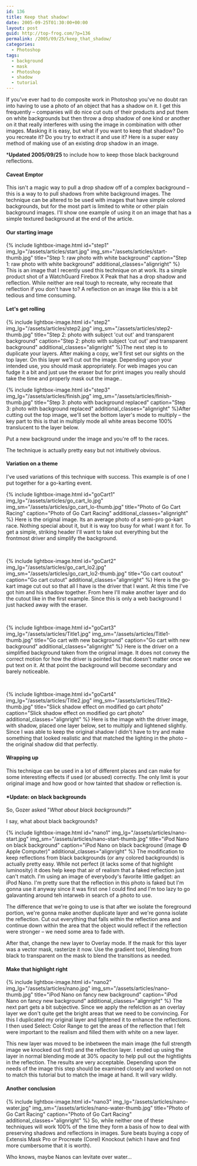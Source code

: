 ```yaml
---
id: 136
title: Keep that shadow!
date: 2005-09-25T01:30:00+00:00
layout: post
guid: http://top-frog.com/?p=136
permalink: /2005/09/25/keep_that_shadow/
categories:
  - Photoshop
tags:
  - background
  - mask
  - Photoshop
  - shadow
  - tutorial
---
```

If you've ever had to do composite work in Photoshop you've no doubt ran into having to use a photo of an object that has a shadow on it. I get this frequently – companies will do nice cut outs of their products and put them on white backgrounds but then throw a drop shadow of one kind or another on it that really interferes with using the image in combination with other images. Masking it is easy, but what if you want to keep that shadow? Do you recreate it? Do you try to extract it and use it? Here is a super easy method of making use of an existing drop shadow in an image.

***Updated 2005/09/25** to include how to keep those black background reflections.



#### Caveat Emptor

This isn't a magic way to pull a drop shadow off of a complex background – this is a way to to pull shadows from white background images. The technique can be altered to be used with images that have simple colored backgrounds, but for the most part is limited to white or other plain background images. I'll show one example of using it on an image that has a simple textured background at the end of the article.

#### Our starting image

{% include lightbox-image.html 
  id="step1"
  img_lg="/assets/articles/start.jpg"
  img_sm="/assets/articles/start-thumb.jpg"
  title="Step 1: raw photo with white background"
  caption="Step 1: raw photo with white background"
  additional_classes="alignright"
%} This is an image that I recently used this technique on at work. Its a simple product shot of a WatchGuard Firebox X Peak that has a drop shadow and reflection. While neither are real tough to recreate, why recreate that reflection if you don't have to? A reflection on an image like this is a bit tedious and time consuming. 

#### Let's get rolling

{% include lightbox-image.html 
  id="step2"
  img_lg="/assets/articles/step2.jpg"
  img_sm="/assets/articles/step2-thumb.jpg"
  title="Step 2: photo with subject 'cut out' and transparent background"
  caption="Step 2: photo with subject 'cut out' and transparent background"
  additional_classes="alignright"
%}The next step is to duplicate your layers. After making a copy, we'll first set our sights on the top layer. On this layer we'll cut out the image. Depending upon your intended use, you should mask appropriately. For web images you can fudge it a bit and just use the eraser but for print images you really should take the time and properly mask out the image..

{% include lightbox-image.html 
  id="step3"
  img_lg="/assets/articles/finish.jpg"
  img_sm="/assets/articles/finish-thumb.jpg"
  title="Step 3: photo with background replaced"
  caption="Step 3: photo with background replaced"
  additional_classes="alignright"
%}After cutting out the top image, we'll set the bottom layer's mode to multiply – the key part to this is that in multiply mode all white areas become 100% translucent to the layer below.

Put a new background under the image and you're off to the races.

The technique is actually pretty easy but not intuitively obvious.

#### Variation on a theme

I've used variations of this technique with success. This example is of one I put together for a go-karting event.

{% include lightbox-image.html 
  id="goCart1"
  img_lg="/assets/articles/go_cart_lo.jpg"
  img_sm="/assets/articles/go_cart_lo-thumb.jpg"
  title="Photo of Go Cart Racing"
  caption="Photo of Go Cart Racing"
  additional_classes="alignright"
%} Here is the original image. Its an average photo of a semi-pro go-kart race. Nothing special about it, but it is way too busy for what I want it for. To get a simple, striking header I'll want to take out everything but the frontmost driver and simplify the background.

<br />

{% include lightbox-image.html 
  id="goCart2"
  img_lg="/assets/articles/go_cart_lo2.jpg"
  img_sm="/assets/articles/go_cart_lo2-thumb.jpg"
  title="Go cart coutout"
  caption="Go cart cutout"
  additional_classes="alignright"
%} Here is the go-kart image cut out so that all I have is the driver that I want. At this time I've got him and his shadow together. From here I'll make another layer and do the cutout like in the first example. Since this is only a web background I just hacked away with the eraser.

<br />

{% include lightbox-image.html 
  id="goCart3"
  img_lg="/assets/articles/Title1.jpg"
  img_sm="/assets/articles/Title1-thumb.jpg"
  title="Go cart with new background"
  caption="Go cart with new background"
  additional_classes="alignright"
%} Here is the driver on a simplified background taken from the original image. It does not convey the correct motion for how the driver is pointed but that doesn't matter once we put text on it. At that point the background will become secondary and barely noticeable. 

<br />

{% include lightbox-image.html 
  id="goCart4"
  img_lg="/assets/articles/Title2.jpg"
  img_sm="/assets/articles/Title2-thumb.jpg"
  title="Slick shadow effect on modified go cart photo"
  caption="Slick shadow effect on modified go cart photo"
  additional_classes="alignright"
%} Here is the image with the driver image, with shadow, placed one layer below, set to multiply and lightened slightly. Since I was able to keep the original shadow I didn't have to try and make something that looked realistic and that matched the lighting in the photo – the original shadow did that perfectly.

#### Wrapping up

This technique can be used in a lot of different places and can make for some interesting effects if used (or abused) correctly. The only limit is your original image and how good or how tainted that shadow or reflection is.

#### *Update: on black backgrounds
So, Gozer asked "_What about black backgrounds?_"

I say, what about black backgrounds?

{% include lightbox-image.html 
  id="nano1"
  img_lg="/assets/articles/nano-start.jpg"
  img_sm="/assets/articles/nano-start-thumb.jpg"
  title="iPod Nano on black background"
  caption="iPod Nano on black background (image &copy; Apple Computer)"
  additional_classes="alignright"
%} The modification to keep reflections from black backgrounds (or any colored backgrounds) is actually pretty easy. While not perfect (it lacks some of that highlight luminosity) it does help keep that air of realism that a faked reflection just can't match. I'm using an image of everybody's favorite little gadget: an iPod Nano. I'm pretty sure that the reflection in this photo is faked but I'm gonna use it anyway since it was first one I could find and I'm too lazy to go galavanting around teh intarweb in search of a photo to use.

The difference that we're going to use is that after we isolate the foreground portion, we're gonna make another duplicate layer and we're gonna isolate the reflection. Cut out everything that falls within the reflection area and continue down within the area that the object would reflect if the reflection were stronger – we need some area to fade with.

After that, change the new layer to Overlay mode. If the mask for this layer was a vector mask, rasterize it now. Use the gradient tool, blending from black to transparent on the mask to blend the transitions as needed. 

#### Make that highlight right

{% include lightbox-image.html 
  id="nano2"
  img_lg="/assets/articles/nano.jpg"
  img_sm="/assets/articles/nano-thumb.jpg"
  title="iPod Nano on fancy new background"
  caption="iPod Nano on fancy new background"
  additional_classes="alignright"
%} The next part gets a bit subjective. Since we apply the refelction as an overlay layer we don't quite get the bright areas that we need to be convincing. For this I duplicated my original layer and lightened it to enhance the reflections. I then used Select: Color Range to get the areas of the reflection that I felt were important to the realism and filled them with white on a new layer. 

This new layer was moved to be inbetween the main image (the full strength image we knocked out first) and the reflection layer. I ended up using the layer in normal blending mode at 30% opacity to help pull out the hightlights in the reflection. The results are very acceptable. Depending upon the needs of the image this step should be examined closely and worked on not to match this tutorial but to match the image at hand. It will vary wildly.

#### Another conclusion

{% include lightbox-image.html 
  id="nano3"
  img_lg="/assets/articles/nano-water.jpg"
  img_sm="/assets/articles/nano-water-thumb.jpg"
  title="Photo of Go Cart Racing"
  caption="Photo of Go Cart Racing"
  additional_classes="alignright"
%} So, while neither one of these techniques will work 100% of the time they form a basis of how to deal with preserving shadows and reflections in images. Sure beats buying a copy of Extensis Mask Pro or Procreate (Corel) Knockout (which I have and find more cumbersome that it is worth).

Who knows, maybe Nanos can levitate over water…